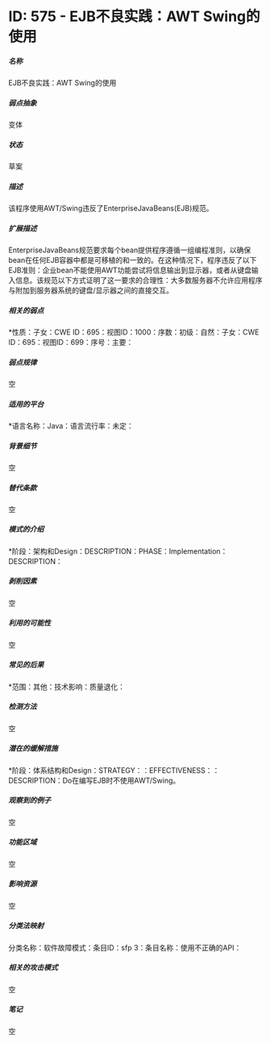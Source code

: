 # ID: 575 - EJB不良实践：AWT Swing的使用
<h5>名称</h5>EJB不良实践：AWT Swing的使用
<h5>弱点抽象</h5>变体
<h5>状态</h5>草案
<h5>描述</h5>该程序使用AWT/Swing违反了EnterpriseJavaBeans(EJB)规范。
<h5>扩展描述</h5>EnterpriseJavaBeans规范要求每个bean提供程序遵循一组编程准则，以确保bean在任何EJB容器中都是可移植的和一致的。在这种情况下，程序违反了以下EJB准则：企业bean不能使用AWT功能尝试将信息输出到显示器，或者从键盘输入信息。该规范以下方式证明了这一要求的合理性：大多数服务器不允许应用程序与附加到服务器系统的键盘/显示器之间的直接交互。
<h5>相关的弱点</h5>*性质：子女：CWE ID：695：视图ID：1000：序数：初级：自然：子女：CWE ID：695：视图ID：699：序号：主要：
<h5>弱点规律</h5>空
<h5>适用的平台</h5>*语言名称：Java：语言流行率：未定：
<h5>背景细节</h5>空
<h5>替代条款</h5>空
<h5>模式的介绍</h5>*阶段：架构和Design：DESCRIPTION：PHASE：Implementation：DESCRIPTION：
<h5>剥削因素</h5>空
<h5>利用的可能性</h5>空
<h5>常见的后果</h5>*范围：其他：技术影响：质量退化：
<h5>检测方法</h5>空
<h5>潜在的缓解措施</h5>*阶段：体系结构和Design：STRATEGY：：EFFECTIVENESS：：DESCRIPTION：Do在编写EJB时不使用AWT/Swing。
<h5>观察到的例子</h5>空
<h5>功能区域</h5>空
<h5>影响资源</h5>空
<h5>分类法映射</h5>分类名称：软件故障模式：条目ID：sfp 3：条目名称：使用不正确的API：
<h5>相关的攻击模式</h5>空
<h5>笔记</h5>空

